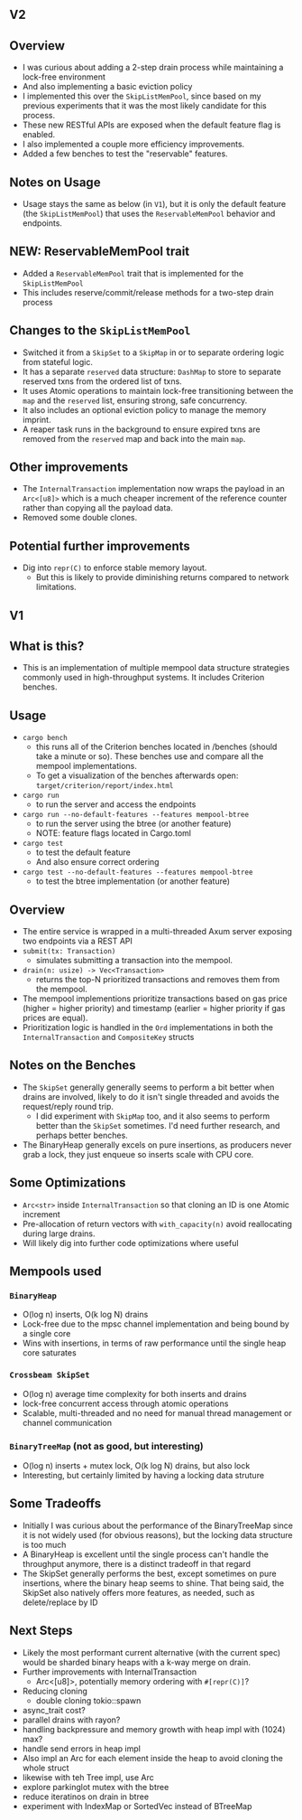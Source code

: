 
## V2

## Overview
- I was curious about adding a 2-step drain process while maintaining a lock-free environment
- And also implementing a basic eviction policy
- I implemented this over the `SkipListMemPool`, since based on my previous experiments that it was the most likely candidate for this process.
- These new RESTful APIs are exposed when the default feature flag is enabled.
- I also implemented a couple more efficiency improvements.
- Added a few benches to test the "reservable" features.

## Notes on Usage
- Usage stays the same as below (in `V1`), but it is only the default feature (the `SkipListMemPool`) that uses the `ReservableMemPool` behavior and endpoints.

## NEW: ReservableMemPool trait
- Added a `ReservableMemPool` trait that is implemented for the `SkipListMemPool`
- This includes reserve/commit/release methods for a two-step drain process

## Changes to the `SkipListMemPool`
- Switched it from a `SkipSet` to a `SkipMap` in or to separate ordering logic from stateful logic.
- It has a separate `reserved` data structure: `DashMap` to store to separate reserved txns from the ordered list of txns.
- It uses Atomic operations to maintain lock-free transitioning between the `map` and the `reserved` list, ensuring strong, safe concurrency.
- It also includes an optional eviction policy to manage the memory imprint.
- A reaper task runs in the background to ensure expired txns are removed from the `reserved` map and back into the main `map`.

## Other improvements
- The `InternalTransaction` implementation now wraps the payload in an `Arc<[u8]>` which is a much cheaper increment of the reference counter rather than copying all the payload data.
- Removed some double clones.

## Potential further improvements
- Dig into `repr(C)` to enforce stable memory layout.
  - But this is likely to provide diminishing returns compared to network limitations.


## V1

## What is this?
- This is an implementation of multiple mempool data structure strategies commonly used in high-throughput systems. It includes Criterion benches.

## Usage
- `cargo bench`
  - this runs all of the Criterion benches located in /benches (should take a minute or so). These benches use and compare all the mempool implementations.
  - To get a visualization of the benches afterwards open: `target/criterion/report/index.html`
- `cargo run`
  - to run the server and access the endpoints
- `cargo run --no-default-features --features mempool-btree`
  - to run the server using the btree (or another feature)
  - NOTE: feature flags located in Cargo.toml
- `cargo test`
  - to test the default feature
  - And also ensure correct ordering
- `cargo test --no-default-features --features mempool-btree`
  - to test the btree implementation (or another feature)


## Overview
- The entire service is wrapped in a multi-threaded Axum server exposing two endpoints via a REST API
- `submit(tx: Transaction)`
  - simulates submitting a transaction into the mempool.
- `drain(n: usize) -> Vec<Transaction>`
  - returns the top-N prioritized transactions and removes them from the mempool.
- The mempool implementions prioritize transactions based on gas price (higher = higher priority) and timestamp (earlier = higher priority if gas prices are equal).
- Prioritization logic is handled in the `Ord` implementations in both the `InternalTransaction` and `CompositeKey` structs



## Notes on the Benches
- The `SkipSet` generally generally seems to perform a bit better when drains are involved, likely to do it isn't single threaded and avoids the request/reply round trip.
  - I did experiment with `SkipMap` too, and it also seems to perform better than the `SkipSet` sometimes. I'd need further research, and perhaps better benches.
- The BinaryHeap generally excels on pure insertions, as producers never grab a lock, they just enqueue so inserts scale with CPU core.

## Some Optimizations
- `Arc<str>` inside `InternalTransaction` so that cloning an ID is one Atomic increment
- Pre-allocation of return vectors with `with_capacity(n)` avoid reallocating during large drains.
- Will likely dig into further code optimizations where useful

## Mempools used
### `BinaryHeap`
- O(log n) inserts, O(k log N) drains
- Lock-free due to the mpsc channel implementation and being bound by a single core
- Wins with insertions, in terms of raw performance until the single heap core saturates

### `Crossbeam SkipSet`
- O(log n) average time complexity for both inserts and drains
- lock-free concurrent access through atomic operations
- Scalable, multi-threaded and no need for manual thread management or channel communication

### `BinaryTreeMap` (not as good, but interesting)
- O(log n) inserts + mutex lock, O(k log N) drains, but also lock
- Interesting, but certainly limited by having a locking data struture


## Some Tradeoffs
- Initially I was curious about the performance of the BinaryTreeMap since it is not widely used (for obvious reasons), but the locking data structure is too much
- A BinaryHeap is excellent until the single process can't handle the throughput anymore, there is a distinct tradeoff in that regard
- The SkipSet generally performs the best, except sometimes on pure insertions, where the binary heap seems to shine. That being said, the SkipSet also natively offers more features, as needed, such as delete/replace by ID

## Next Steps
- Likely the most performant current alternative (with the current spec) would be sharded binary heaps with a k-way merge on drain.
- Further improvements with InternalTransaction
  - Arc<[u8]>, potentially memory ordering with `#[repr(C)]`?
- Reducing cloning
  - double cloning tokio::spawn
- async_trait cost?
- parallel drains with rayon?
- handling backpressure and memory growth with heap impl with (1024) max?
- handle send errors in heap impl
- Also impl an Arc for each element inside the heap to avoid cloning the whole struct
- likewise with teh Tree impl, use Arc<InternalTransaction>
- explore parkinglot mutex with the btree
- reduce iteratinos on drain in btree
- experiment with IndexMap or SortedVec instead of BTreeMap


